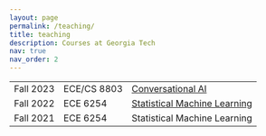 ```yaml
---
layout: page
permalink: /teaching/
title: teaching
description: Courses at Georgia Tech
nav: true
nav_order: 2
---
```


<table class="table table-borderless table-hover text-left">
<tbody id="myTable">

<tr class="d-flex">
<td class="col-2">Fall 2023</td>
<td class="col-3"><a class=""> ECE/CS 8803</a></td>
<td class="col-8"><a href='https://drive.google.com/file/d/17y1LOxqenSokqV8hIcXGQb5CVJEBdhM4/view?usp=drive_link'>Conversational AI</a></td>
<!--<td class="col-8"><a class=""> Conversational AI </a></td> -->
</tr>

<tr class="d-flex">
<td class="col-2">Fall 2022</td>
<td class="col-3"><a class=""> ECE 6254</a></td>
<td class="col-8"><a href='https://drive.google.com/file/d/1BD54KVPk-c4ko8dBAnSw41WPp047CytI/view?usp=drive_link'> Statistical Machine Learning </a></td>
</tr>

<tr class="d-flex">
<td class="col-2">Fall 2021</td>
<td class="col-3"><a class=""> ECE 6254</a></td>
<td class="col-8"><a class=""> Statistical Machine Learning </a></td>
</tr>

</tbody>
</table>
